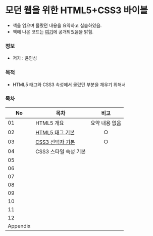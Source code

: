 # 모던 웹을 위한 HTML5+CSS3 바이블

* 책을 읽으며 몰랐던 내용을 요약하고 실습하였음.  
* 책에 나온 코드는 [여기](https://hanbit.co.kr/support/supplement_survey.html?pcode=B8371709349)에 공개되었음을 밝힘.

### 정보
* 저자 : 윤인성

### 목적
* HTML5 태그와 CSS3 속성에서 몰랐던 부분을 채우기 위해서


### 목차
|No|목차|비고|
|---|---|:---:|
|01|HTML5 개요|요약 내용 없음|
|02|[HTML5 태그 기본](https://github.com/hwahyeon/HTML5CSS3/blob/main/ch.02.html)|○|
|03|[CSS3 선택자 기본](https://github.com/hwahyeon/HTML5CSS3/tree/main/ch.03)|○|
|04|CSS3 스타일 속성 기본||
|05|||
|06|||
|07|||
|08|||
|09|||
|10|||
|11|||
|12|||
|Appendix|||
